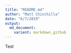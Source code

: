```yaml
---
title: "README.md"
author: "Matt Chinchilla"
date: "6/7/2019"
output: 
  md_document:
    varient: markdown_github
---
```


Test